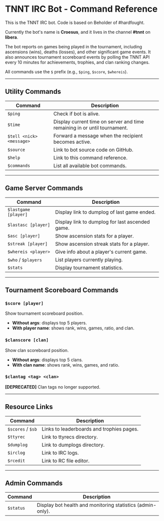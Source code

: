 # TNNT IRC Bot - Command Reference

This is the TNNT IRC bot. Code is based on Beholder of #hardfought.

Currently the bot's name is **Croesus**, and it lives in the channel **#tnnt** on **libera**.

The bot reports on games being played in the tournament, including ascensions (wins), deaths (losses), and other significant game events. It also announces tournament scoreboard events by polling the TNNT API every 10 minutes for achievements, trophies, and clan ranking changes.

All commands use the `$` prefix (e.g., `$ping`, `$score`, `$whereis`).

---

## Utility Commands

| Command | Description |
|---------|-------------|
| `$ping` | Check if bot is alive. |
| `$time` | Display current time on server and time remaining in or until tournament. |
| `$tell <nick> <message>` | Forward a message when the recipient becomes active. |
| `$source` | Link to bot source code on GitHub. |
| `$help` | Link to this command reference. |
| `$commands` | List all available bot commands. |

---

## Game Server Commands

| Command | Description |
|---------|-------------|
| `$lastgame [player]` | Display link to dumplog of last game ended. |
| `$lastasc [player]` | Display link to dumplog for last ascended game. |
| `$asc [player]` | Show ascension stats for a player. |
| `$streak [player]` | Show ascension streak stats for a player. |
| `$whereis <player>` | Give info about a player's current game. |
| `$who` / `$players` | List players currently playing. |
| `$stats` | Display tournament statistics. |

---

## Tournament Scoreboard Commands

### `$score [player]`
Show tournament scoreboard position.
- **Without args**: displays top 5 players.
- **With player name**: shows rank, wins, games, ratio, and clan.

### `$clanscore [clan]`
Show clan scoreboard position.
- **Without args**: displays top 5 clans.
- **With clan name**: shows rank, wins, games, and ratio.

### `$clantag <tag> <clan>`
**[DEPRECATED]** Clan tags no longer supported.

---

## Resource Links

| Command | Description |
|---------|-------------|
| `$scores` / `$sb` | Links to leaderboards and trophies pages. |
| `$ttyrec` | Link to ttyrecs directory. |
| `$dumplog` | Link to dumplogs directory. |
| `$irclog` | Link to IRC logs. |
| `$rcedit` | Link to RC file editor. |

---

## Admin Commands

| Command | Description |
|---------|-------------|
| `$status` | Display bot health and monitoring statistics (admin-only). |
